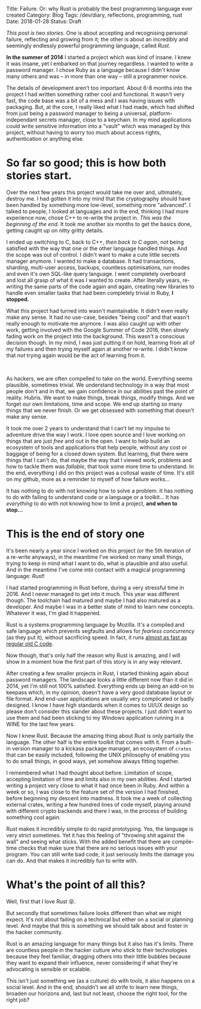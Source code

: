 Title: Failure. Or: why Rust is probably the best programming language ever created
Category: Blog
Tags: /dev/diary, reflections, programming, rust
Date: 2018-01-28
Status: Draft

*This post is two stories.* One is about accepting and recognising personal failure, reflecting and growing from it; the other is about an incredibly and seemingly endlessly powerful programming language, called *Rust*.

**In the summer of 2014** I started a project which was kind of insane. I knew it was insane, yet I embarked on that journey regardless. I wanted to write a password manager. I chose Ruby as a language because I didn't know many others and was – in more than one way – still a programmer novice.

The details of development aren't too important. About 6-8 months into the project I had written something rather cool and functional. It wasn't very fast, the code base was a bit of a mess and I was having issues with packaging. But, at the core, I really liked what I had made, which had shifted from just being a password manager to being a universal, platform-independant secrets manager, close to a keychain. In my mind applications could write sensitive information into a "vault" which was managed by this project, without having to worry too much about access rights, authentication or anything else.

# So far so good; this is how both stories start.

Over the next few years this project would take me over and, ultimately, destroy me. I had gotten it into my mind that the cryptography should have been handled by something more low-level, something more "advanced". I talked to people, I looked at languages and in the end, thinking I had more experience now, chose C++ to re-write the project in. *This was the beginning of the end.* It took me another six months to get the basics done, getting caught up on nitty gritty details. 

I ended up switching to C, back to C++, *then back to C again*, not being satisfied with the way that one or the other language handled things. And the scope was out of control. I didn't want to make a cute little secrets manager anymore. I wanted to make a database. It had transactions, sharding, multi-user access, backups, countless optimisations, run modes and even it's own SQL-like query language. I went completely overboard and lost all grasp of what it was I wanted to create. After literally years, re-writing the same parts of the code again and again, creating new libraries to handle even smaller tasks that had been completely trivial in Ruby, **I stopped.**

What this project had turned into wasn't maintainable. It didn't even really make any sense. It had no use-case, besides "being cool" and that wasn't really enough to motivate me anymore. I was also caught up with other work, getting involved with the Google Summer of Code 2016, then slowly fading work on the project into the background. This wasn't a conscious decision though. In my mind, I was just putting it on hold, learning from all of my failures and then trying myself again at another re-write. I didn't know that *not* trying again would be the act of learning from it.

<br/>

As hackers, we are often compelled to take on the world. Everything seems plausible, sometimes trivial. We understand technology in a way that most people don't and in that, we gain confidence in our abilities past the point of reality. Hubris. We want to make things, break things, modify things. And we forget our own limitations, time and scope. We end up starting so many things that we never finish. Or we get obsessed with something that doesn't make any sense.

It took me over 2 years to understand that I can't let my impulse to adventure drive the way I work. I love open source and I love working on things that are just *free* and out in the open. I want to help build an ecosystem of tools and applications that help people, without any cost or baggage of being for a closed down system. But learning, that there were things that I can't do, that maybe the way that I viewed work, problems and how to tackle them was *fallable*, that took some more time to understand. In the end, everything I did on this project was a collosal waste of time. It's still on my github, more as a reminder to myself of how failure works...

It has nothing to do with not knowing how to solve a problem. It has nothing to do with failing to understand code or a language or a toolkit... It has *everything* to do with not knowing how to limit a project, **and when to stop...**

# This is the end of story one

It's been nearly a year since I worked on this project (or the 5th iteration of a re-write anyways), in the meantime I've worked on many small things, trying to keep in mind what I want to do, what is plausible and also useful. And in the meantime I've come into contact with a magical programming language: *Rust*!

I had started programming in Rust before, during a very stressful time in 2016. And I never managed to get into it much. This year was different though. The toolchain had matured and maybe I had also matured as a developer. And maybe I was in a better state of mind to learn new concepts. Whatever it was, I'm glad it happened.

Rust is a systems programming language by Mozilla. It's a compiled and safe language which prevents segfaults and allows for *fearless concurrency* (as they put it), without sacrificing speed. In fact, it runs [almost as fast as regular old C code]().

Now though, that's only half the reason why Rust is amazing, and I will show in a moment how the first part of this story is in any way relevant.

After creating a few smaller projects in Rust, I started thinking again about password managers. The landscape looks a little different now than it did in 2014, yet I'm still not 100% satisfied. Everything ends up being an add-on to keepass which, in my opinion, doesn't have a very good database layout or file format. And end-user applications are usually very complicated or badly designed. I know I have high standards when it comes to UI/UX design so please don't consider this slander about these projects. I just didn't want to use them and had been sticking to my Windows application running in a WINE for the last few years.

Now I knew Rust. Because the amazing thing about Rust is only partially the language. The other half is the entire toolkit that comes with it. From a built-in version manager to a kickass package manager, an ecosystem of `crates` that can be easily included, following the UNIX philosophy of enabling you to do small things, in good ways, yet somehow always fitting together.

I remembered what I had thought about before. Limitation of scope, accepting limitation of time and limits also in my own abilities. And I started writing a project very close to what it had once been in Ruby. And within a week or so, I was close to the feature set of the version I had finished, before beginning my descent into madness. It took me a week of collecting external crates, writing a few hundred lines of code myself, playing around with different crypto backends and there I was, in the process of building something cool again.

Rust makes it incredibly simple to do rapid prototyping. Yes, the language is very strict sometimes. Yet it has this feeling of "throwing shit against the wall" and seeing what sticks. With the added benefit that there are compile-time checks that make sure that there are no serious issues with your program. You can still write bad code, it just seriously limits the damage you can do. And that makes it incredibly fun to write with.

# What's the point of all this?

Well, first that I love Rust 😝.

But secondly that sometimes failure looks different than what we might expect. It's not about failing on a technical but either on a social or planning level. And maybe that this is something we should talk about and foster in the hacker community.

Rust is an amazing language for many things but it also has it's limits. There are countless people in the hacker culture who stick to their technologies because they feel familiar, dragging others into their little bubbles because they want to expand their influence, never considering if what they're advocating is sensible or scalable.

This isn't just something we (as a culture) do with tools, it also happens on a social level. And in the end, shouldn't we all strife to learn new things, broaden our horizons and, last but not least, choose the right tool, for the right job?
